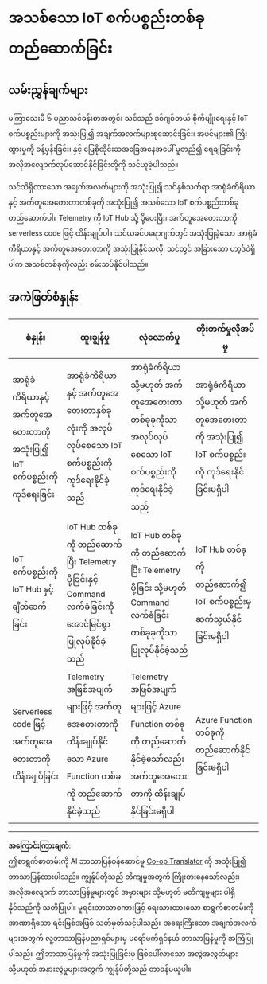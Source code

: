 <!--
CO_OP_TRANSLATOR_METADATA:
{
  "original_hash": "34010c663d96d5f419eda6ac2366a78d",
  "translation_date": "2025-08-28T17:59:22+00:00",
  "source_file": "2-farm/lessons/6-keep-your-plant-secure/assignment.md",
  "language_code": "my"
}
-->
# အသစ်သော IoT စက်ပစ္စည်းတစ်ခု တည်ဆောက်ခြင်း

## လမ်းညွှန်ချက်များ

မကြာသေးမီ ၆ ပညာသင်ခန်းစာအတွင်း သင်သည် ဒစ်ဂျစ်တယ် စိုက်ပျိုးရေးနှင့် IoT စက်ပစ္စည်းများကို အသုံးပြု၍ အချက်အလက်များစုဆောင်းခြင်း၊ အပင်များ၏ ကြီးထွားမှုကို ခန့်မှန်းခြင်း၊ နှင့် မြေစိုထိုင်းဆအခြေအနေအပေါ် မူတည်၍ ရေချခြင်းကို အလိုအလျောက်လုပ်ဆောင်နိုင်ခြင်းတို့ကို သင်ယူခဲ့ပါသည်။

သင်သိရှိထားသော အချက်အလက်များကို အသုံးပြု၍ သင်နှစ်သက်ရာ အာရုံခံကိရိယာနှင့် အက်တူအေတေးတာတစ်ခုကို အသုံးပြု၍ အသစ်သော IoT စက်ပစ္စည်းတစ်ခု တည်ဆောက်ပါ။ Telemetry ကို IoT Hub သို့ ပို့ပေးပြီး၊ အက်တူအေတေးတာကို serverless code ဖြင့် ထိန်းချုပ်ပါ။ သင်ယခင်ပရောဂျက်တွင် အသုံးပြုခဲ့သော အာရုံခံကိရိယာနှင့် အက်တူအေတေးတာကို အသုံးပြုနိုင်သလို၊ သင်တွင် အခြားသော ဟာ့ဒ်ဝဲရှိပါက အသစ်တစ်ခုကိုလည်း စမ်းသပ်နိုင်ပါသည်။

## အကဲဖြတ်စံနှုန်း

| စံနှုန်း | ထူးချွန်မှု | လုံလောက်မှု | တိုးတက်မှုလိုအပ်မှု |
| -------- | --------- | -------- | ----------------- |
| အာရုံခံကိရိယာနှင့် အက်တူအေတေးတာကို အသုံးပြု၍ IoT စက်ပစ္စည်းကို ကုဒ်ရေးခြင်း | အာရုံခံကိရိယာနှင့် အက်တူအေတေးတာနှစ်ခုလုံးကို အလုပ်လုပ်စေသော IoT စက်ပစ္စည်းကို ကုဒ်ရေးနိုင်ခဲ့သည် | အာရုံခံကိရိယာ သို့မဟုတ် အက်တူအေတေးတာ တစ်ခုခုကိုသာ အလုပ်လုပ်စေသော IoT စက်ပစ္စည်းကို ကုဒ်ရေးနိုင်ခဲ့သည် | အာရုံခံကိရိယာ သို့မဟုတ် အက်တူအေတေးတာကို အသုံးပြု၍ IoT စက်ပစ္စည်းကို ကုဒ်ရေးနိုင်ခြင်းမရှိပါ |
| IoT စက်ပစ္စည်းကို IoT Hub နှင့် ချိတ်ဆက်ခြင်း | IoT Hub တစ်ခုကို တည်ဆောက်ပြီး Telemetry ပို့ခြင်းနှင့် Command လက်ခံခြင်းကို အောင်မြင်စွာ ပြုလုပ်နိုင်ခဲ့သည် | IoT Hub တစ်ခုကို တည်ဆောက်ပြီး Telemetry ပို့ခြင်း သို့မဟုတ် Command လက်ခံခြင်း တစ်ခုခုကိုသာ ပြုလုပ်နိုင်ခဲ့သည် | IoT Hub တစ်ခုကို တည်ဆောက်၍ IoT စက်ပစ္စည်းမှ ဆက်သွယ်နိုင်ခြင်းမရှိပါ |
| Serverless code ဖြင့် အက်တူအေတေးတာကို ထိန်းချုပ်ခြင်း | Telemetry အဖြစ်အပျက်များဖြင့် အက်တူအေတေးတာကို ထိန်းချုပ်နိုင်သော Azure Function တစ်ခုကို တည်ဆောက်နိုင်ခဲ့သည် | Telemetry အဖြစ်အပျက်များဖြင့် Azure Function တစ်ခုကို တည်ဆောက်နိုင်ခဲ့သော်လည်း အက်တူအေတေးတာကို ထိန်းချုပ်နိုင်ခြင်းမရှိပါ | Azure Function တစ်ခုကို တည်ဆောက်နိုင်ခြင်းမရှိပါ |

---

**အကြောင်းကြားချက်**:  
ဤစာရွက်စာတမ်းကို AI ဘာသာပြန်ဝန်ဆောင်မှု [Co-op Translator](https://github.com/Azure/co-op-translator) ကို အသုံးပြု၍ ဘာသာပြန်ထားပါသည်။ ကျွန်ုပ်တို့သည် တိကျမှုအတွက် ကြိုးစားနေသော်လည်း၊ အလိုအလျောက် ဘာသာပြန်မှုများတွင် အမှားများ သို့မဟုတ် မတိကျမှုများ ပါရှိနိုင်သည်ကို သတိပြုပါ။ မူရင်းဘာသာစကားဖြင့် ရေးသားထားသော စာရွက်စာတမ်းကို အာဏာရှိသော ရင်းမြစ်အဖြစ် သတ်မှတ်သင့်ပါသည်။ အရေးကြီးသော အချက်အလက်များအတွက် လူ့ဘာသာပြန်ပညာရှင်များမှ ပရော်ဖက်ရှင်နယ် ဘာသာပြန်မှုကို အကြံပြုပါသည်။ ဤဘာသာပြန်မှုကို အသုံးပြုခြင်းမှ ဖြစ်ပေါ်လာသော အလွဲအလွတ်များ သို့မဟုတ် အနားလွဲမှုများအတွက် ကျွန်ုပ်တို့သည် တာဝန်မယူပါ။